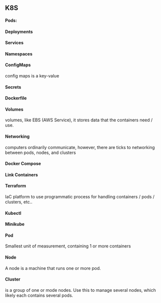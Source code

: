 ## K8S
#### Pods:

#### Deployments

#### Services

#### Namespaces

#### ConfigMaps
config maps is a key-value

#### Secrets

#### Dockerfile

#### Volumes
volumes, like EBS (AWS Service), it stores data that the containers need / use.

#### Networking
computers ordinarily communicate, however, there are ticks to networking between pods, nodes, and clusters
#### Docker Compose

#### Link Containers

#### Terraform
IaC platform to use programmatic process for handling containers / pods / clusters, etc..

#### Kubectl

#### Minikube

#### Pod
Smallest unit of measurement, containing 1 or more containers
#### Node
A node is a machine that runs one or more pod.
#### Cluster
is a group of one or mode nodes. Use this to manage several nodes, which likely each contains several pods.